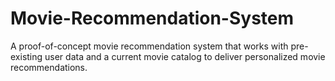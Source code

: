 # Movie-Recommendation-System
A proof-of-concept movie recommendation system that works with pre-existing user data and a current movie catalog to deliver personalized movie recommendations.
